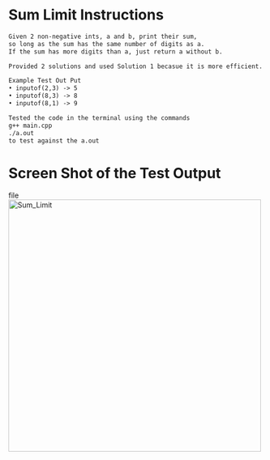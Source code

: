 # Sum Limit Instructions  
```md 
Given 2 non-negative ints, a and b, print their sum,
so long as the sum has the same number of digits as a.
If the sum has more digits than a, just return a without b.

Provided 2 solutions and used Solution 1 becasue it is more efficient. Tested both solutions and they work. 

Example Test Out Put
• inputof(2,3) -> 5
• inputof(8,3) -> 8
• inputof(8,1) -> 9

Tested the code in the terminal using the commands 
g++ main.cpp 
./a.out 
to test against the a.out
```

# Screen Shot of the Test Output 

file<img width="498" alt="Sum_Limit" src="https://user-images.githubusercontent.com/107374333/213899652-cdc8ca7a-4eda-4a93-ba84-78354fc2783d.png">
